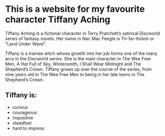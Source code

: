 # This is a website for my favourite character Tiffany Aching 

Tiffany Aching is a fictional character in Terry Pratchett’s satirical Discworld series of fantasy novels. 
Her name in Nac Mac Feegle is Tir-far-thóinn or “Land Under Wave”.

Tiffany is a trainee witch whose growth into her job forms one of the many arcs in the Discworld series. 
She is the main character in The Wee Free Men, A Hat Full of Sky, Wintersmith, I Shall Wear Midnight and 
The Shepherd’s Crown. Tiffany grows up over the course of the series, from nine years old in The Wee Free Men 
to being in her late teens in The Shepherd’s Crown.

## Tiffany is:

* curious
* courageous
* inquisitive
* steadfast
* hard to impress